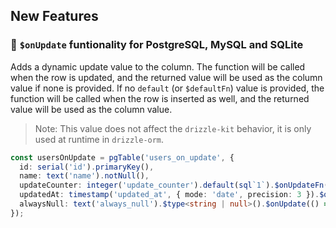 ## New Features

### 🎉 `$onUpdate` funtionality for PostgreSQL, MySQL and SQLite

Adds a dynamic update value to the column.
The function will be called when the row is updated, and the returned value will be used as the column value if none is provided.
If no `default` (or `$defaultFn`) value is provided, the function will be called when the row is inserted as well, and the returned value will be used as the column value.

> Note: This value does not affect the `drizzle-kit` behavior, it is only used at runtime in `drizzle-orm`.

```ts
const usersOnUpdate = pgTable('users_on_update', {
  id: serial('id').primaryKey(),
  name: text('name').notNull(),
  updateCounter: integer('update_counter').default(sql`1`).$onUpdateFn(() => sql`update_counter + 1`),
  updatedAt: timestamp('updated_at', { mode: 'date', precision: 3 }).$onUpdate(() => new Date()),
  alwaysNull: text('always_null').$type<string | null>().$onUpdate(() => null),
});
```